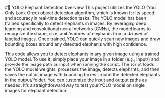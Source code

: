#🐘 YOLO Elephant Detection Overview
This project utilizes the YOLO (You Only Look Once) object detection algorithm, which is known for its speed and accuracy in real-time detection tasks. The YOLO model has been trained specifically to detect elephants in images. By leveraging deep learning and convolutional neural networks (CNNs), the model learns to recognize the shape, size, and features of elephants from a dataset of labeled images. Once trained, YOLO can quickly scan new images and draw bounding boxes around any detected elephants with high confidence.

This code allows you to detect elephants in any given image using a trained YOLO model. To use it, simply place your image in a folder (e.g., input/) and provide the image path as input when running the script. The script loads the YOLO model weights, processes the image, detects elephants, and then saves the output image with bounding boxes around the detected elephants in the output/ folder. You can customize the input and output paths as needed. It’s a straightforward way to test your YOLO model on single images for elephant detection.

